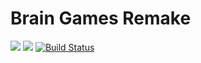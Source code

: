 # Brain Games Remake #

<a href="https://codeclimate.com/github/ddos-kaz/project-lvl1-remake/maintainability"><img src="https://api.codeclimate.com/v1/badges/6b98b1c98e2622a24a73/maintainability" /></a>
<a href="https://codeclimate.com/github/codeclimate/codeclimate/test_coverage"><img src="https://api.codeclimate.com/v1/badges/a99a88d28ad37a79dbf6/test_coverage" /></a>
[![Build Status](https://travis-ci.org/ddos-kaz/project-lvl1-remake.svg?branch=master)](https://travis-ci.org/ddos-kaz/project-lvl1-remake)
